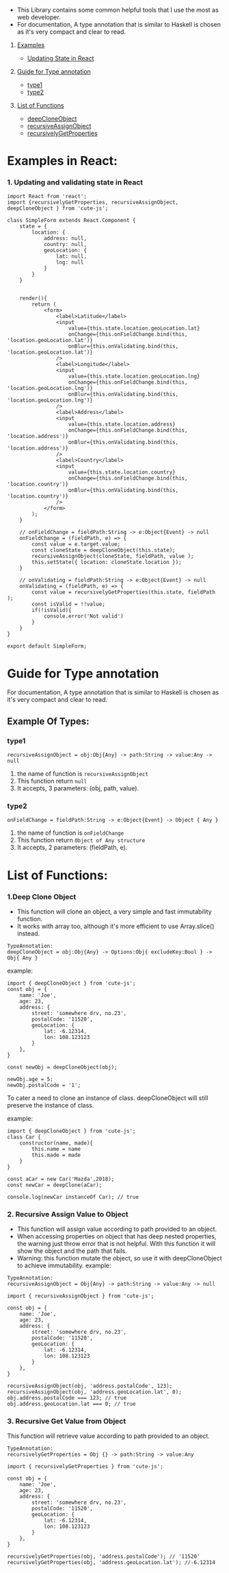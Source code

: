 * This Library contains some common helpful tools that I use the most as web developer.
* For documentation, A type annotation that is similar to Haskell is chosen as it's very compact and clear to read.

1. [Examples](#examples-in-react)
    * [Updating State in React](#1-updating-and-validating-state-in-react)

2. [Guide for Type annotation](#guide-for-type-annotation)
    * [type1](#type1)
    * [type2](#type2)

3. [List of Functions](#list-of-functions)
    * [deepCloneObject](#1deep-clone-object)
    * [recursiveAssignObject](#2-recursive-assign-value-to-object)
    * [recursivelyGetProperties](#3-recursive-get-value-from-object)

# Examples in React:
### 1. Updating and validating state in React

```
import React from 'react';
import {recursivelyGetProperties, recursiveAssignObject, deepCloneObject } from 'cute-js';

class SimpleForm extends React.Component {
    state = {
        location: {
            address: null,
            country: null,
            geoLocation: {
                lat: null,
                lng: null
            }
        }
    }

    
    render(){
        return (
            <form>
                <label>Latitude</label>
                <input
                    value={this.state.location.geoLocation.lat}
                    onChange={this.onFieldChange.bind(this, 'location.geoLocation.lat')}
                    onBlur={this.onValidating.bind(this, 'location.geoLocation.lat')}
                />
                <label>Longitude</label>
                <input
                    value={this.state.location.geoLocation.lng}
                    onChange={this.onFieldChange.bind(this, 'location.geoLocation.lng')}
                    onBlur={this.onValidating.bind(this, 'location.geoLocation.lng')}
                />
                <label>Address</label>
                <input
                    value={this.state.location.address}
                    onChange={this.onFieldChange.bind(this, 'location.address')}
                    onBlur={this.onValidating.bind(this, 'location.address')}
                />
                <label>Country</label>
                <input
                    value={this.state.location.country}
                    onChange={this.onFieldChange.bind(this, 'location.country')}
                    onBlur={this.onValidating.bind(this, 'location.country')}
                />
            </form>
        );
    }

    // onFieldChange = fieldPath:String -> e:Object{Event} -> null
    onFieldChange = (fieldPath, e) => {
        const value = e.target.value;
        const cloneState = deepCloneObject(this.state);
        recursiveAssignObject(cloneState, fieldPath, value );
        this.setState({ location: cloneState.location });
    }

    // onValidating = fieldPath:String -> e:Object{Event} -> null
    onValidating = (fieldPath, e) => {
        const value = recursivelyGetProperties(this.state, fieldPath );
        const isValid = !!value;
        if(!isValid){
            console.error('Not valid')
        }
    }
}

export default SimpleForm;
```


# Guide for Type annotation
For documentation, A type annotation that is similar to Haskell is chosen as it's very compact and clear to read.

## Example Of Types:
### type1
```
recursiveAssignObject = obj:Obj{Any} -> path:String -> value:Any -> null
```
1. the name of function is `recursiveAssignObject`
2. This function return `null`
3. It accepts, 3 parameters: (obj, path, value).


### type2
```
onFieldChange = fieldPath:String -> e:Object{Event} -> Object { Any }
```
1. the name of function is `onFieldChange`
2. This function return `Object of Any structure`
3. It accepts, 2 parameters: (fieldPath, e).



# List of Functions:
### 1.Deep Clone Object
* This function will clone an object, a very simple and fast immutability function.
* It works with array too, although it's more efficient to use Array.slice() instead.

```
TypeAnnotation:
deepCloneObject = obj:Obj{Any} -> Options:Obj{ excludeKey:Bool } -> Obj{ Any }
```

example: 
```
import { deepCloneObject } from 'cute-js';        
const obj = {
    name: 'Joe',
    age: 23,
    address: {
        street: 'somewhere drv, no.23',
        postalCode: '11520',
        geoLocation: {
            lat: -6.12314,
            lon: 108.123123
        }
    },
}

const newObj = deepCloneObject(obj);

newObj.age = 5;
newObj.postalCode = '1';
```

To cater a need to clone an instance of class. 
deepCloneObject will still preserve the instance of class.

example: 
```    
import { deepCloneObject } from 'cute-js';        
class Car {
    constructor(name, made){
        this.name = name
        this.made = made
    }
}

const aCar = new Car('Mazda',2018);
const newCar = deepClone(aCar);

console.log(newCar instanceOf Car); // true
```
    
### 2. Recursive Assign Value to Object
* This function will assign value according to path provided to an object.
* When accessing properties on object that has deep nested properties, the warning just throw error that is not helpful.
  With this function it will show the object and the path that fails.
* Warning: this function mutate the object, so use it with deepCloneObject to achieve immutability.
example:

```
TypeAnnotation:
recursiveAssignObject = Obj{Any} -> path:String -> value:Any -> null
```

```
import { recursiveAssignObject } from 'cute-js';
    
const obj = {
    name: 'Joe',
    age: 23,
    address: {
        street: 'somewhere drv, no.23',
        postalCode: '11520',
        geoLocation: {
            lat: -6.12314,
            lon: 108.123123
        }
    },
}

recursiveAssignObject(obj, 'address.postalCode', 123);
recursiveAssignObject(obj, 'address.geoLocation.lat', 0);
obj.address.postalCode === 123; // true
obj.address.geoLocation.lat === 0; // true
```
    
    
### 3. Recursive Get Value from Object
This function will retrieve value according to path provided to an object.

```
TypeAnnotation:
recursivelyGetProperties = Obj {} -> path:String -> value:Any
```
```
import { recursivelyGetProperties } from 'cute-js';
    
const obj = {
    name: 'Joe',
    age: 23,
    address: {
        street: 'somewhere drv, no.23',
        postalCode: '11520',
        geoLocation: {
            lat: -6.12314,
            lon: 108.123123
        }
    },
}

recursivelyGetProperties(obj, 'address.postalCode'); // '11520'
recursivelyGetProperties(obj, 'address.geoLocation.lat'); //-6.12314
```